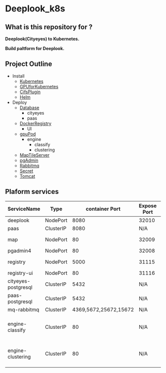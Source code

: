 # Deeplook_k8s

## What is this repository for ?
**Deeplook(Cityeyes) to Kubernetes.**

**Build paltform for Deeplook.**

## Project Outline

- Install
  - [Kubernetes](./Install/Kubernetes.md)
  - [GPUforKubernetes](./Install/GPUforKubernetes.md)
  - [CifsPlugin](./Install/CifsPlugin.md)
  - [Helm](./Install/Helm.md)
- Deploy
  - [Database](./Deploy/Database/README.md)
      - cityeyes
      - paas
  - [DockerRegistry](./Deploy/DockerRegistry/README.md)
      - UI
  - [gpuPod](./Deploy/gpuPod/README.md)
      - engine
          - classify
          - clustering
  - [MapTileServer](./Deploy/MapTileServer/README.md)
  - [pgAdmin](./Deploy/pgAdmin/README.md)
  - [Rabbitmq](./Deploy/Rabbitmq/README.md)
  - [Secret](./Deploy/Secret/README.md)
  - [Tomcat](./Deploy/Tomcat/README.md)

## Plaform services
|ServiceName|Type|container Port|Expose Port|Node label|
|-|-|-|-|-|
|deeplook|NodePort|8080|32010||
|paas|ClusterIP|8080|N/A||
|map|NodePort|80|32009|machine: storage|
|pgadmin4|NodePort|80|32008||
|registry|NodePort|5000|31115|machine: storage|
|registry-ui|NodePort|80|31116||
|cityeyes-postgresql|ClusterIP|5432|N/A|machine: storage|
|paas-postgresql|ClusterIP|5432|N/A|machine: storage|
|mq-rabbitmq|ClusterIP|4369,5672,25672,15672|N/A||
|engine-classify|ClusterIP|80|N/A|gpu: 1080ti, machine: gpu|
|engine-clustering|ClusterIP|80|N/A|gpu: 1080ti, machine: gpu|